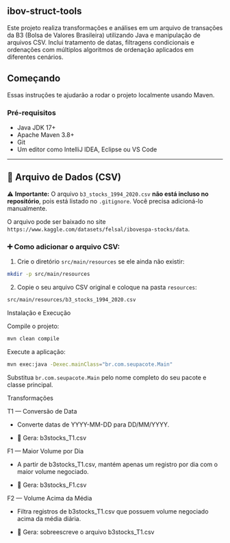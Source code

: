 ## ibov-struct-tools

Este projeto realiza transformações e análises em um arquivo de transações da B3 (Bolsa de Valores Brasileira) utilizando Java e manipulação de arquivos CSV. Inclui tratamento de datas, filtragens condicionais e ordenações com múltiplos algoritmos de ordenação aplicados em diferentes cenários.

##  Começando

Essas instruções te ajudarão a rodar o projeto localmente usando Maven.

###  Pré-requisitos

- Java JDK 17+
- Apache Maven 3.8+
- Git
- Um editor como IntelliJ IDEA, Eclipse ou VS Code

---

## 📁 Arquivo de Dados (CSV)

⚠️ **Importante:** O arquivo `b3_stocks_1994_2020.csv` **não está incluso no repositório**, pois está listado no `.gitignore`. Você precisa adicioná-lo manualmente.

O arquivo pode ser baixado no site `https://www.kaggle.com/datasets/felsal/ibovespa-stocks/data`.

### ➕ Como adicionar o arquivo CSV:

1. Crie o diretório `src/main/resources` se ele ainda não existir:

```bash
mkdir -p src/main/resources
```
2. Copie o seu arquivo CSV original e coloque na pasta `resources`:

```bash
src/main/resources/b3_stocks_1994_2020.csv
```

 Instalação e Execução

Compile o projeto:

```bash
mvn clean compile
```

Execute a aplicação:

```bash
mvn exec:java -Dexec.mainClass="br.com.seupacote.Main"
```

Substitua `br.com.seupacote.Main` pelo nome completo do seu pacote e classe principal.


 Transformações

 T1 — Conversão de Data

- Converte datas de YYYY-MM-DD para DD/MM/YYYY.

- 📁 Gera: b3stocks_T1.csv

 F1 — Maior Volume por Dia

- A partir de b3stocks_T1.csv, mantém apenas um registro por dia com o maior volume negociado.

- 📁 Gera: b3stocks_F1.csv

 F2 — Volume Acima da Média

- Filtra registros de b3stocks_T1.csv que possuem volume negociado acima da média diária.

- 📁 Gera: sobreescreve o arquivo b3stocks_T1.csv

